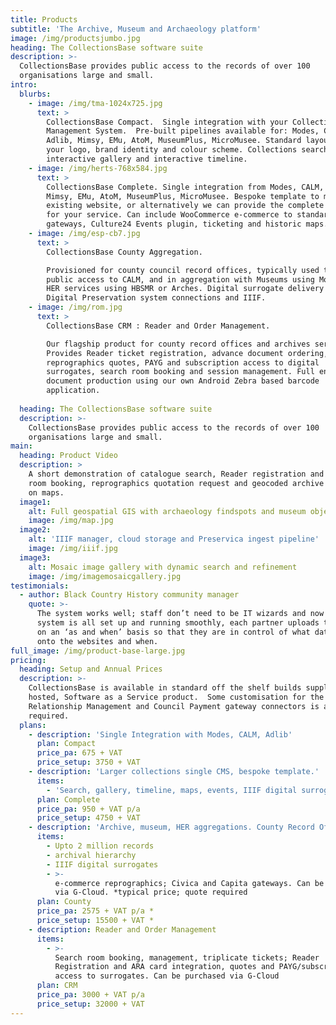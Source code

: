 ```yaml
---
title: Products
subtitle: 'The Archive, Museum and Archaeology platform'
image: /img/productsjumbo.jpg
heading: The CollectionsBase software suite
description: >-
  CollectionsBase provides public access to the records of over 100
  organisations large and small.
intro:
  blurbs:
    - image: /img/tma-1024x725.jpg
      text: >
        CollectionsBase Compact.  Single integration with your Collection
        Management System.  Pre-built pipelines available for: Modes, CALM,
        Adlib, Mimsy, EMu, AtoM, MuseumPlus, MicroMusee. Standard layout, with
        your logo, brand identity and colour scheme. Collections search listing,
        interactive gallery and interactive timeline.
    - image: /img/herts-768x584.jpg
      text: >
        CollectionsBase Complete. Single integration from Modes, CALM, Adlib,
        Mimsy, EMu, AtoM, MuseumPlus, MicroMusee. Bespoke template to match your
        existing website, or alternatively we can provide the complete solution
        for your service. Can include WooCommerce e-commerce to standard
        gateways, Culture24 Events plugin, ticketing and historic maps.
    - image: /img/esp-cb7.jpg
      text: >
        CollectionsBase County Aggregation.  

        Provisioned for county council record offices, typically used to provide
        public access to CALM, and in aggregation with Museums using Modes and
        HER services using HBSMR or Arches. Digital surrogate delivery using
        Digital Preservation system connections and IIIF.
    - image: /img/rom.jpg
      text: >
        CollectionsBase CRM : Reader and Order Management.

        Our flagship product for county record offices and archives services. 
        Provides Reader ticket registration, advance document ordering,
        reprographics quotes, PAYG and subscription access to digital
        surrogates, search room booking and session management. Full end to end
        document production using our own Android Zebra based barcode
        application.
         
  heading: The CollectionsBase software suite
  description: >-
    CollectionsBase provides public access to the records of over 100
    organisations large and small.
main:
  heading: Product Video
  description: >
    A short demonstration of catalogue search, Reader registration and search
    room booking, reprographics quotation request and geocoded archive records
    on maps.
  image1:
    alt: Full geospatial GIS with archaeology findspots and museum objects
    image: /img/map.jpg
  image2:
    alt: 'IIIF manager, cloud storage and Preservica ingest pipeline'
    image: /img/iiif.jpg
  image3:
    alt: Mosaic image gallery with dynamic search and refinement
    image: /img/imagemosaicgallery.jpg
testimonials:
  - author: Black Country History community manager
    quote: >-
      The system works well; staff don’t need to be IT wizards and now that the
      system is all set up and running smoothly, each partner uploads their data
      on an ‘as and when’ basis so that they are in control of what data goes
      onto the websites and when.
full_image: /img/product-base-large.jpg
pricing:
  heading: Setup and Annual Prices
  description: >-
    CollectionsBase is available in standard off the shelf builds supplied as a
    hosted, Software as a Service product.  Some customisation for the Customer
    Relationship Management and Council Payment gateway connectors is always
    required.
  plans:
    - description: 'Single Integration with Modes, CALM, Adlib'
      plan: Compact
      price_pa: 675 + VAT
      price_setup: 3750 + VAT
    - description: 'Larger collections single CMS, bespoke template.'
      items:
        - 'Search, gallery, timeline, maps, events, IIIF digital surrogates'
      plan: Complete
      price_pa: 950 + VAT p/a
      price_setup: 4750 + VAT
    - description: 'Archive, museum, HER aggregations. County Record Offices'
      items:
        - Upto 2 million records
        - archival hierarchy
        - IIIF digital surrogates
        - >-
          e-commerce reprographics; Civica and Capita gateways. Can be purchased
          via G-Cloud. *typical price; quote required
      plan: County
      price_pa: 2575 + VAT p/a *
      price_setup: 15500 + VAT *
    - description: Reader and Order Management
      items:
        - >-
          Search room booking, management, triplicate tickets; Reader
          Registration and ARA card integration, quotes and PAYG/subscription
          access to surrogates. Can be purchased via G-Cloud
      plan: CRM
      price_pa: 3000 + VAT p/a
      price_setup: 32000 + VAT
---
```


